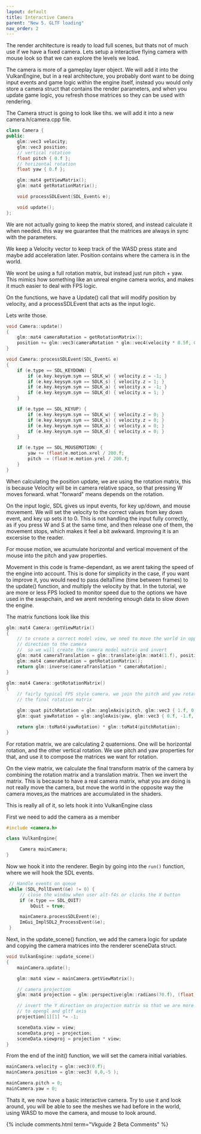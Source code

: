 ---layout: defaulttitle: Interactive Cameraparent: "New 5. GLTF loading"nav_order: 2---The render architecture is ready to load full scenes, but thats not of much use if we have a fixed camera. Lets setup a interactive flying camera with mouse look so that we can explore the levels we load.The camera is more of a gameplay layer object. We will add it into the VulkanEngine, but in a real architecture, you probably dont want to be doing input events and game logic within the engine itself, instead you would only store a camera struct that contains the render parameters, and when you update game logic, you refresh those matrices so they can be used with rendering.The Camera struct is going to look like tihs. we will add it into a new camera.h/camera.cpp file.```cppclass Camera {public:    glm::vec3 velocity;    glm::vec3 position;    // vertical rotation    float pitch { 0.f };    // horizontal rotation    float yaw { 0.f };    glm::mat4 getViewMatrix();    glm::mat4 getRotationMatrix();    void processSDLEvent(SDL_Event& e);    void update();};```We are not actually going to keep the matrix stored, and instead calculate it when needed. this way we guarantee that the matrices are always in sync with the parameters.We keep a Velocity vector to keep track of the WASD press state and maybe add acceleration later. Position contains where the camera is in the world.We wont be using a full rotation matrix, but instead just run  pitch + yaw. This mimics how something like an unreal engine camera works, and makes it much easier to deal with FPS logic.On the functions, we have a Update() call that will modify position by velocity, and a processSDLEvent that acts as the input logic.Lets write those.```cppvoid Camera::update(){    glm::mat4 cameraRotation = getRotationMatrix();    position += glm::vec3(cameraRotation * glm::vec4(velocity * 0.5f, 0.f));}void Camera::processSDLEvent(SDL_Event& e){    if (e.type == SDL_KEYDOWN) {        if (e.key.keysym.sym == SDLK_w) { velocity.z = -1; }        if (e.key.keysym.sym == SDLK_s) { velocity.z = 1; }        if (e.key.keysym.sym == SDLK_a) { velocity.x = -1; }        if (e.key.keysym.sym == SDLK_d) { velocity.x = 1; }    }    if (e.type == SDL_KEYUP) {        if (e.key.keysym.sym == SDLK_w) { velocity.z = 0; }        if (e.key.keysym.sym == SDLK_s) { velocity.z = 0; }        if (e.key.keysym.sym == SDLK_a) { velocity.x = 0; }        if (e.key.keysym.sym == SDLK_d) { velocity.x = 0; }    }    if (e.type == SDL_MOUSEMOTION) {        yaw += (float)e.motion.xrel / 200.f;        pitch -= (float)e.motion.yrel / 200.f;    }}```When calculating the position update, we are using the rotation matrix, this is because Velocity will be in camera relative space, so that pressing W moves forward. what "forward" means depends on the rotation.On the input logic, SDL gives us input events, for key up/down, and mouse movement. We will set the velocity to the correct values from key down event, and key up sets it to 0. This is not handling the input fully correctly, as if you press W and S at the same time, and then release one of them, the movement stops, which makes it feel a bit awkward. Improving it is an excersise to the reader.For mouse motion, we acumulate horizontal and vertical movement of the mouse into the pitch and yaw properties. Movement in this code is frame-dependant, as we arent taking the speed of the engine into account. This is done for simplicity in the case, if you want to improve it, you would need to pass deltaTime (time between frames) to the update() function, and multiply the velocity by that. In the tutorial, we are more or less FPS locked to monitor speed due to the options we have used in the swapchain, and we arent rendering enough data to slow down the engine. The matrix functions look like this```cppglm::mat4 Camera::getViewMatrix(){    // to create a correct model view, we need to move the world in opposite    // direction to the camera    //  so we will create the camera model matrix and invert    glm::mat4 cameraTranslation = glm::translate(glm::mat4(1.f), position);    glm::mat4 cameraRotation = getRotationMatrix();    return glm::inverse(cameraTranslation * cameraRotation);}glm::mat4 Camera::getRotationMatrix(){    // fairly typical FPS style camera. we join the pitch and yaw rotations into    // the final rotation matrix    glm::quat pitchRotation = glm::angleAxis(pitch, glm::vec3 { 1.f, 0.f, 0.f });    glm::quat yawRotation = glm::angleAxis(yaw, glm::vec3 { 0.f, -1.f, 0.f });    return glm::toMat4(yawRotation) * glm::toMat4(pitchRotation);}```For rotation matrix, we are calculating 2 quaternions. One will be horizontal rotation, and the other vertical rotation. We use pitch and yaw properties for that, and use it to compose the matrices we want for rotation.On the view matrix, we calculate the final transform matrix of the camera by combining the rotation matrix and a translation matrix. Then we invert the matrix. This is because to have a real camera matrix, what you are doing is not really move the camera, but move the world in the opposite way the camera moves,as the matrices are accumulated in the shaders.This is really all of it, so lets hook it into VulkanEngine classFirst we need to add the camera as a member```cpp#include <camera.h>class VulkanEngine{     Camera mainCamera;}```Now we hook it into the renderer. Begin by going into the `run()` function, where we will hook the SDL events.```cpp // Handle events on queue while (SDL_PollEvent(&e) != 0) {     // close the window when user alt-f4s or clicks the X button     if (e.type == SDL_QUIT)         bQuit = true;     mainCamera.processSDLEvent(e);     ImGui_ImplSDL2_ProcessEvent(&e); }```Next, in the update_scene() function, we add the camera logic for update and copying the camera matrices into the renderer sceneData struct. ```cppvoid VulkanEngine::update_scene(){    mainCamera.update();    glm::mat4 view = mainCamera.getViewMatrix();    // camera projection    glm::mat4 projection = glm::perspective(glm::radians(70.f), (float)_windowExtent.width / (float)_windowExtent.height, 10000.f, 0.1f);    // invert the Y direction on projection matrix so that we are more similar    // to opengl and gltf axis    projection[1][1] *= -1;    sceneData.view = view;    sceneData.proj = projection;    sceneData.viewproj = projection * view;}```From the end of the init() function, we will set the camera initial variables.```cppmainCamera.velocity = glm::vec3(0.f);mainCamera.position = glm::vec3( 0,0,-5 );mainCamera.pitch = 0;mainCamera.yaw = 0;```Thats it, we now have a basic interactive camera. Try to use it and look around, you will be able to see the meshes we had before in the world, using WASD to move the camera, and mouse to look around.{% include comments.html term="Vkguide 2 Beta Comments" %}